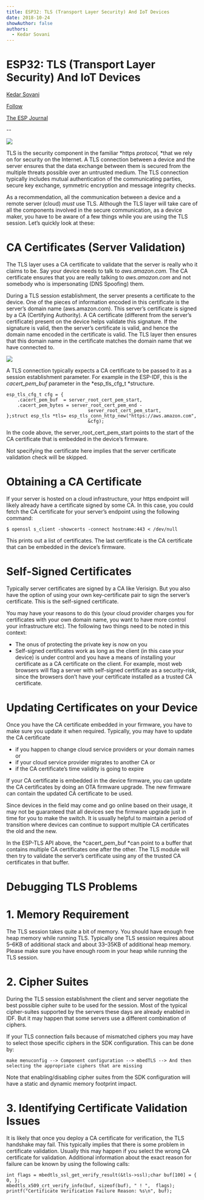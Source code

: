 ```yaml
---
title: ESP32: TLS (Transport Layer Security) And IoT Devices
date: 2018-10-24
showAuthor: false
authors: 
  - Kedar Sovani
---
```

# ESP32: TLS (Transport Layer Security) And IoT Devices

[Kedar Sovani](https://kedars.medium.com/?source=post_page-----3ac93511f6d8--------------------------------)

[Follow](https://medium.com/m/signin?actionUrl=https%3A%2F%2Fmedium.com%2F_%2Fsubscribe%2Fuser%2F1d2175c72923&operation=register&redirect=https%3A%2F%2Fblog.espressif.com%2Fesp32-tls-transport-layer-security-and-iot-devices-3ac93511f6d8&user=Kedar+Sovani&userId=1d2175c72923&source=post_page-1d2175c72923----3ac93511f6d8---------------------post_header-----------)

[The ESP Journal](https://blog.espressif.com/?source=post_page-----3ac93511f6d8--------------------------------)

--

![](https://miro.medium.com/v2/resize:fit:640/format:webp/1*ihcefbmq3r38UKcps5kw-Q.png)

TLS is the security component in the familiar *https *protocol,* *that we rely on for security on the Internet. A TLS connection between a device and the server ensures that the data exchange between them is secured from the multiple threats possible over an untrusted medium. The TLS connection typically includes mutual authentication of the communicating parties, secure key exchange, symmetric encryption and message integrity checks.

As a recommendation, all the communication between a device and a remote server (cloud) *must* use TLS. Although the TLS layer will take care of all the components involved in the secure communication, as a device maker, you have to be aware of a few things while you are using the TLS session. Let’s quickly look at these:

# CA Certificates (Server Validation)

The TLS layer uses a CA certificate to validate that the server is really who it claims to be. Say your device needs to talk to *aws.amazon.com.* The CA certificate ensures that you are really talking to *aws.amazon.com* and not somebody who is impersonating (DNS Spoofing) them.

During a TLS session establishment, the server presents a certificate to the device. One of the pieces of information encoded in this certificate is the server’s domain name (aws.amazon.com). This server’s certificate is signed by a CA (Certifying Authority). A CA certificate (different from the server’s certificate) present on the device helps validate this signature. If the signature is valid, then the server’s certificate is valid, and hence the domain name encoded in the certificate is valid. The TLS layer then ensures that this domain name in the certificate matches the domain name that we have connected to.

![](https://miro.medium.com/v2/resize:fit:640/format:webp/1*oFhjn3U4_8FgLp7vZsrixg.png)

A TLS connection typically expects a CA certificate to be passed to it as a session establishment parameter. For example in the ESP-IDF, this is the *cacert_pem_buf* parameter in the *esp_tls_cfg_t *structure.

```
esp_tls_cfg_t cfg = {
    .cacert_pem_buf  = server_root_cert_pem_start,
    .cacert_pem_bytes = server_root_cert_pem_end - 
                              server_root_cert_pem_start,
};struct esp_tls *tls= esp_tls_conn_http_new("https://aws.amazon.com",
                              &cfg);
```

In the code above, the server_root_cert_pem_start points to the start of the CA certificate that is embedded in the device’s firmware.

Not specifying the certificate here implies that the server certificate validation check will be skipped.

# Obtaining a CA Certificate

If your server is hosted on a cloud infrastructure, your https endpoint will likely already have a certificate signed by some CA. In this case, you could fetch the CA certificate for your server’s endpoint using the following command:

```
$ openssl s_client -showcerts -connect hostname:443 < /dev/null
```

This prints out a list of certificates. The last certificate is the CA certificate that can be embedded in the device’s firmware.

# Self-Signed Certificates

Typically server certificates are signed by a CA like Verisign. But you also have the option of using your own key-certificate pair to sign the server’s certificate. This is the self-signed certificate.

You may have your reasons to do this (your cloud provider charges you for certificates with your own domain name, you want to have more control your infrastructure etc). The following two things need to be noted in this context:

- The onus of protecting the private key is now on you
- Self-signed certificates work as long as the client (in this case your device) is under control and you have a means of installing your certificate as a CA certificate on the client. For example, most web browsers will flag a server with self-signed certificate as a security-risk, since the browsers don’t have your certificate installed as a trusted CA certificate.

# Updating Certificates on your Device

Once you have the CA certificate embedded in your firmware, you have to make sure you update it when required. Typically, you may have to update the CA certificate

- if you happen to change cloud service providers or your domain names or
- if your cloud service provider migrates to another CA or
- if the CA certificate’s time validity is going to expire

If your CA certificate is embedded in the device firmware, you can update the CA certificates by doing an OTA firmware upgrade. The new firmware can contain the updated CA certificate to be used.

Since devices in the field may come and go online based on their usage, it may not be guaranteed that all devices see the firmware upgrade just in time for you to make the switch. It is usually helpful to maintain a period of transition where devices can continue to support multiple CA certificates the old and the new.

In the ESP-TLS API above, the *cacert_pem_buf *can point to a buffer that contains multiple CA certificates one after the other. The TLS module will then try to validate the server’s certificate using any of the trusted CA certificates in that buffer.

# Debugging TLS Problems

# 1. Memory Requirement

The TLS session takes quite a bit of memory. You should have enough free heap memory while running TLS. Typically one TLS session requires about 5–6KB of additional stack and about 33–35KB of additional heap memory. Please make sure you have enough room in your heap while running the TLS session.

# 2. Cipher Suites

During the TLS session establishment the client and server negotiate the best possible cipher suite to be used for the session. Most of the typical cipher-suites supported by the servers these days are already enabled in IDF. But it may happen that some servers use a different combination of ciphers.

If your TLS connection fails because of mismatched ciphers you may have to select those specific ciphers in the SDK configuration. This can be done by:

```
make menuconfig --> Component configuration --> mbedTLS --> And then selecting the appropriate ciphers that are missing
```

Note that enabling/disabling cipher suites from the SDK configuration will have a static and dynamic memory footprint impact.

# 3. Identifying Certificate Validation Issues

It is likely that once you deploy a CA certificate for verification, the TLS handshake may fail. This typically implies that there is some problem in certificate validation. Usually this may happen if you select the wrong CA certificate for validation. Additional information about the exact reason for failure can be known by using the following calls:

```
int flags = mbedtls_ssl_get_verify_result(&tls->ssl);char buf[100] = { 0, };
mbedtls_x509_crt_verify_info(buf, sizeof(buf), " ! ",  flags);
printf("Certificate Verification Failure Reason: %s\n", buf);
```
